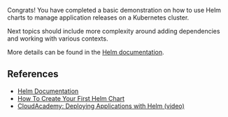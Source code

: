 Congrats! You have completed a basic demonstration on how to use Helm charts to manage application releases on a Kubernetes cluster.

Next topics should include more complexity around adding dependencies and working with various contexts.

More details can be found in the [Helm documentation](http://www.helm.sh/).


## References ##

- [Helm Documentation](http://www.helm.sh/)
- [How To Create Your First Helm Chart
](https://docs.bitnami.com/kubernetes/how-to/create-your-first-helm-chart/)
- [CloudAcademy: Deploying Applications with Helm (video)](https://youtu.be/uXaNh4Mrhdc)


